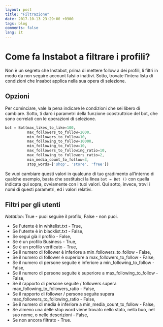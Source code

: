 ```yaml
---
layout: post
title: "Filtrazione"
date: 2017-10-13 23:29:00 +0900
tags: blog
comments: false
lang: it
---
```

# Come fa Instabot a filtrare i profili?

Non è un segreto che Instabot, prima di mettere follow a dei profili, li filtri in modo da non seguire account falsi o inattivi. Sotto, trovate l'intera lista di condizioni che Insabot applica nella sua opera di selezione.

## Opzioni

Per cominciare, vale la pena indicare le condizioni che sei libero di cambiare. Sotto, ti darò i parametri della funzione ccostruttrice del bot, che sono correlati con le operazioni di selezione. 

``` python
bot = Bot(max_likes_to_like=100,
          max_followers_to_follow=2000,
          min_followers_to_follow=10,
          max_following_to_follow=10000,
          min_following_to_follow=10,
          max_followers_to_following_ratio=10,
          max_following_to_followers_ratio=2,
          min_media_count_to_follow=3,
          stop_words=['shop', 'store', 'free'])
```
Se vuoi cambiare questi valori in qualcuno di tuo gradimento all'interno di qualche esempio, basta che sostituisci la linea `bot = Bot ()` con quella indicata qui sopra, ovviamente con i tuoi valori.
Qui sotto, invece, trovi i nomi di questi parametri, ed i valori relativi.

## Filtri per gli utenti

_Notation_: True - puoi seguire il profilo, False - non puoi.
* Se l'utente è in whitelist.txt - True,
* Se l'utente è in blacklist.txt - False,
* Se segui già il profilo - False,
* Se è un profilo Business - True,
* Se è un profilo verificato - True,
* Se il numero di follower è inferiore a min_followers_to_follow - False,
* Se il numero di follower è superiore a max_followers_to_follow - False,
* Se il numero di persone seguite è inferiore a min_following_to_follow - False,
* Se il numero di persone seguite è superiore a max_following_to_follow - False,
* Se il rapporto di  persone seguite / followers supera max_following_to_followers_ratio - False,
* Se il rapporto di follower / persone seguite supera max_followers_to_following_ratio - False,
* Se il numero di media è inferiore a min_media_count_to_follow - False,
* Se almeno una delle stop word viene trovato nello stato, nella buo, nel suo nome, o nelle descrizioni - False,
* Se non ancora filtrato - True.
